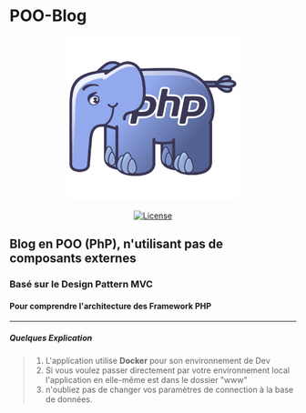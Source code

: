 # POO-Blog

<p align="center"><img src="/md-img/php-elephant.png" alt="php elephant" width="300"></p>
<p align="center"><a href="https://github.com/TheFury-BOY/POO-Blog/blob/master/LICENSE"><img src="https://poser.pugx.org/laravel/framework/license.svg" alt="License"></a></p>

## Blog en POO (PhP), n'utilisant pas de composants externes  

### Basé sur le Design Pattern MVC

#### Pour comprendre l'architecture des Framework PHP

---

##### Quelques Explication  

 > 1. L'application utilise **Docker** pour son environnement de Dev  
 > 2. Si vous voulez passer directement par votre environnement local l'application en elle-même est dans le dossier "www"  
 > 3. n'oubliez pas de changer vos paramètres de connection à la base de données.
